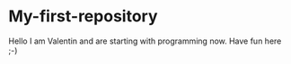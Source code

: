 # My-first-repository

Hello I am Valentin and are starting with programming now. Have fun here ;-)
